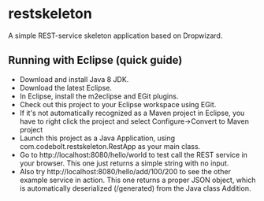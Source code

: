 # restskeleton

A simple REST-service skeleton application based on Dropwizard.

## Running with Eclipse (quick guide)

* Download and install Java 8 JDK. 
* Download the latest Eclipse.
* In Eclipse, install the m2eclipse and EGit plugins.
* Check out this project to your Eclipse workspace using EGit.
* If it's not automatically recognized as a Maven project in Eclipse, you have to right click the project and select Configure->Convert to Maven project
* Launch this project as a Java Application, using com.codebolt.restskeleton.RestApp as your main class.
* Go to http://localhost:8080/hello/world to test call the REST service in your browser. This one just returns a simple string with no input.
* Also try http://localhost:8080/hello/add/100/200 to see the other example service in action. This one returns a proper JSON object, which is automatically deserialized (/generated) from the Java class Addition.
